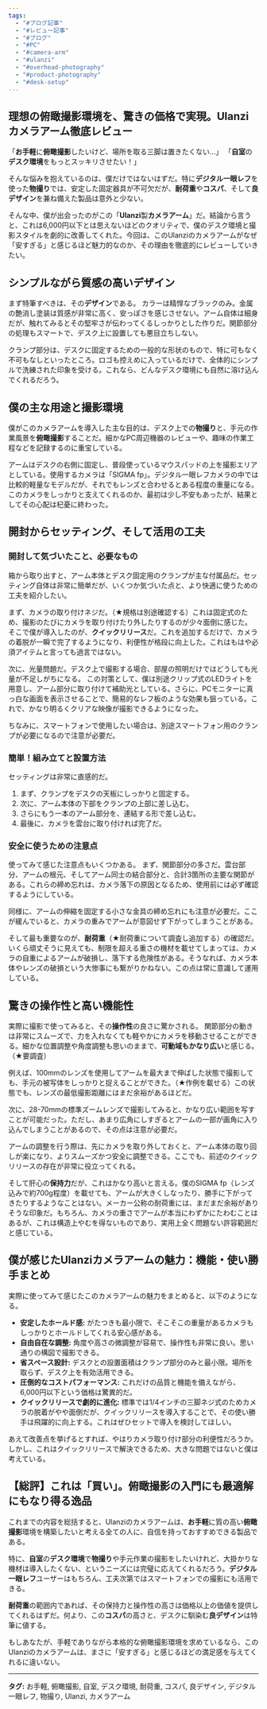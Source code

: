 ```yaml
---
tags:
  - "#ブログ記事"
  - "#レビュー記事"
  - "#ブログ"
  - "#PC"
  - "#camera-arm"
  - "#ulanzi"
  - "#overhead-photography"
  - "#product-photography"
  - "#desk-setup"
---
```

## 理想の俯瞰撮影環境を、驚きの価格で実現。Ulanzi カメラアーム徹底レビュー

「**お手軽**に**俯瞰撮影**したいけど、場所を取る三脚は置きたくない…」
「**自室**の**デスク環境**をもっとスッキリさせたい！」

そんな悩みを抱えているのは、僕だけではないはずだ。特に**デジタル一眼レフ**を使った**物撮り**では、安定した固定器具が不可欠だが、**耐荷重**や**コスパ**、そして**良デザイン**を兼ね備えた製品は意外と少ない。

そんな中、僕が出会ったのがこの「**Ulanzi**製**カメラアーム**」だ。結論から言うと、これは6,000円以下とは思えないほどのクオリティで、僕のデスク環境と撮影スタイルを劇的に改善してくれた。今回は、このUlanziのカメラアームがなぜ「安すぎる」と感じるほど魅力的なのか、その理由を徹底的にレビューしていきたい。

<!-- 画像挿入ポイント1 -->
<!-- どのような画像が必要か: Ulanziカメラアームをデスクに設置し、カメラ（SIGMA fpなど）を取り付けた状態の全体の写真。デスク周りのおしゃれな雰囲気も伝わるような、俯瞰気味のショットが望ましい。 -->
<!-- 画像の説明: 僕のデスクにUlanziカメラアームを設置した様子。スリムなデザインで場所を取らず、俯瞰撮影の準備も万端だ。 -->

## シンプルながら質感の高いデザイン

まず特筆すべきは、その**デザイン**である。
カラーは精悍なブラックのみ。金属の艶消し塗装は質感が非常に高く、安っぽさを感じさせない。アーム自体は細身だが、触れてみるとその堅牢さが伝わってくるしっかりとした作りだ。関節部分の処理もスマートで、デスク上に設置しても悪目立ちしない。

<!-- 画像挿入ポイント2 -->
<!-- どのような画像が必要か: アームの質感や関節部分のアップ写真。艶消し塗装の雰囲気や、ロゴの控えめさが分かるようなショット。できれば複数のアングルから。 -->
<!-- 画像の説明: アームの金属部分の接写。マットな質感が伝わるだろうか。関節部分も非常にスムーズな作りになっている。 -->

クランプ部分は、デスクに固定するための一般的な形状のもので、特に可もなく不可もなしといったところ。ロゴも控えめに入っているだけで、全体的にシンプルで洗練された印象を受ける。これなら、どんなデスク環境にも自然に溶け込んでくれるだろう。

## 僕の主な用途と撮影環境

僕がこのカメラアームを導入した主な目的は、デスク上での**物撮り**と、手元の作業風景を**俯瞰撮影**することだ。細かなPC周辺機器のレビューや、趣味の作業工程などを記録するのに重宝している。

アームはデスクの右側に固定し、普段使っているマウスパッドの上を撮影エリアとしている。使用するカメラは「SIGMA fp」。デジタル一眼レフカメラの中では比較的軽量なモデルだが、それでもレンズと合わせるとある程度の重量になる。このカメラをしっかりと支えてくれるのか、最初は少し不安もあったが、結果としてその心配は杞憂に終わった。

<!-- 画像挿入ポイント3 -->
<!-- どのような画像が必要か: 実際にマウスパッド上で小物（例：キーボード、マウス、ガジェットなど）を俯瞰撮影している様子の写真。カメラのモニターに映る映像も少し見えると良い。 -->
<!-- 画像の説明: いつもの物撮り風景。SIGMA fpでキーボードを撮影中。アームのおかげで両手が自由になり、作業効率も格段にアップした。 -->

## 開封からセッティング、そして活用の工夫

### 開封して気づいたこと、必要なもの
箱から取り出すと、アーム本体とデスク固定用のクランプが主な付属品だ。セッティング自体は非常に簡単だが、いくつか気づいた点と、より快適に使うための工夫を紹介したい。

まず、カメラの取り付けネジだ。（★規格は別途確認する）これは固定式のため、撮影のたびにカメラを取り付けたり外したりするのが少々面倒に感じた。
そこで僕が導入したのが、**クイックリリース**だ。これを追加するだけで、カメラの着脱が一瞬で完了するようになり、利便性が格段に向上した。これはもはや必須アイテムと言っても過言ではない。

<!-- 画像挿入ポイント4 -->
<!-- どのような画像が必要か: Ulanziカメラアームの雲台部分と、別途購入したクイックリリースの写真。できればクイックリリースを取り付けた状態と、カメラをワンタッチで着脱している様子の連続写真または短い動画のイメージ。 -->
<!-- 画像の説明: 左が標準の雲台、右が僕が愛用しているクイックリリース。これがあるとないとでは、撮影のスムーズさが大違いだ。 -->

次に、光量問題だ。デスク上で撮影する場合、部屋の照明だけではどうしても光量が不足しがちになる。
この対策として、僕は別途クリップ式のLEDライトを用意し、アーム部分に取り付けて補助光としている。さらに、PCモニターに真っ白な画面を表示させることで、簡易的なレフ板のような効果も狙っている。これで、かなり明るくクリアな映像が撮影できるようになった。

<!-- 画像挿入ポイント5 -->
<!-- どのような画像が必要か: アームにクリップライトを取り付け、モニターに白画面を表示させている状態の俯瞰撮影セットアップ全体の写真。 -->
<!-- 画像の説明: 僕の「お手軽ライティング術」。アームに付けたクリップライトと、モニターの白画面で、被写体を明るく照らし出す。 -->

ちなみに、スマートフォンで使用したい場合は、別途スマートフォン用のクランプが必要になるので注意が必要だ。

### 簡単！組み立てと設置方法
セッティングは非常に直感的だ。
1.  まず、クランプをデスクの天板にしっかりと固定する。
2.  次に、アーム本体の下部をクランプの上部に差し込む。
3.  さらにもう一本のアーム部分を、連結する形で差し込む。
4.  最後に、カメラを雲台に取り付ければ完了だ。

<!-- 画像挿入ポイント6 -->
<!-- どのような画像が必要か: クランプをデスクに取り付けている様子、アームを差し込んでいる様子など、組み立ての各ステップが分かる写真。 -->
<!-- 画像の説明: 組み立てはとても簡単。工具も不要で、あっという間に設置完了だ。 -->

### 安全に使うための注意点
使ってみて感じた注意点もいくつかある。
まず、関節部分の多さだ。雲台部分、アームの根元、そしてアーム同士の結合部分と、合計3箇所の主要な関節がある。これらの締め忘れは、カメラ落下の原因となるため、使用前には必ず確認するようにしている。

同様に、アームの伸縮を固定する小さな金具の締め忘れにも注意が必要だ。ここが緩んでいると、カメラの重みでアームが意図せず下がってしまうことがある。

そして最も重要なのが、**耐荷重**（★耐荷重について調査し追加する）の確認だ。いくら頑丈そうに見えても、制限を超える重さの機材を載せてしまっては、カメラの自重によるアームが破損し、落下する危険性がある。そうなれば、カメラ本体やレンズの破損という大惨事にも繋がりかねない。この点は常に意識して運用している。

## 驚きの操作性と高い機能性

実際に撮影で使ってみると、その**操作性**の良さに驚かされる。
関節部分の動きは非常にスムーズで、力を入れなくても軽やかにカメラを移動させることができる。細かな位置調整や角度調整も思いのままで、**可動域もかなり広い**と感じる。（★要調査）

例えば、100mmのレンズを使用してアームを最大まで伸ばした状態で撮影しても、手元の被写体をしっかりと捉えることができた。（★作例を載せる）この状態でも、レンズの最低撮影距離にはまだ余裕があるほどだ。

<!-- 画像挿入ポイント7 -->
<!-- どのような画像が必要か: 100mmレンズでアームを最大まで伸ばして撮影した作例写真。何かしらの小物がくっきり写っていると良い。 -->
<!-- 画像の説明: 100mmレンズ（35mm換算）でアームをいっぱいに伸ばして撮影。ここまで寄れると表現の幅も広がる。 -->

次に、28-70mmの標準ズームレンズで撮影してみると、かなり広い範囲を写すことが可能だった。ただし、あまり広角にしすぎるとアームの一部が画角に入り込んでしまうことがあるので、その点は注意が必要だ。

<!-- 画像挿入ポイント8 -->
<!-- どのような画像が必要か: 28-70mmレンズの広角端で撮影した作例写真。デスク全体や作業スペースが広く写っているもの。可能であれば、アームが少し写り込んでしまっている例も示すと親切。 -->
<!-- 画像の説明: こちらは28-70mmのレンズで撮影。かなり広い範囲をカバーできるが、広角にしすぎるとアームが写り込むこともあるので、構図には少し注意が必要だ。 -->

アームの調整を行う際は、先にカメラを取り外しておくと、アーム本体の取り回しが楽になり、よりスムーズかつ安全に調整できる。ここでも、前述のクイックリリースの存在が非常に役立ってくれる。

そして肝心の**保持力**だが、これはかなり高いと言える。僕のSIGMA fp（レンズ込みで約700g程度）を載せても、アームが大きくしなったり、勝手に下がってきたりするようなことはない。メーカー公称の耐荷重には、まだまだ余裕がありそうな印象だ。もちろん、カメラの重さでアームが本当にわずかにたわむことはあるが、これは構造上やむを得ないものであり、実用上全く問題ない許容範囲だと感じている。

## 僕が感じたUlanziカメラアームの魅力：機能・使い勝手まとめ

実際に使ってみて感じたこのカメラアームの魅力をまとめると、以下のようになる。

-   **安定したホールド感:** がたつきも最小限で、そこそこの重量があるカメラもしっかりとホールドしてくれる安心感がある。
-   **自由自在な調整:** 角度や高さの微調整が容易で、操作性も非常に良い。思い通りの構図で撮影できる。
-   **省スペース設計:** デスクとの設置面積はクランプ部分のみと最小限。場所を取らず、デスク上を有効活用できる。
-   **圧倒的なコストパフォーマンス:** これだけの品質と機能を備えながら、6,000円以下という価格は驚異的だ。
-   **クイックリリースで劇的に進化:** 標準では1/4インチの三脚ネジ式のためカメラの脱着がやや面倒だが、クイックリリースを導入することで、その使い勝手は飛躍的に向上する。これはぜひセットで導入を検討してほしい。

あえて改善点を挙げるとすれば、やはりカメラ取り付け部分の利便性だろうか。しかし、これはクイックリリースで解決できるため、大きな問題ではないと僕は考えている。

## 【総評】これは「買い」。俯瞰撮影の入門にも最適解にもなり得る逸品

これまでの内容を総括すると、Ulanziのカメラアームは、**お手軽**に質の高い**俯瞰撮影**環境を構築したいと考える全ての人に、自信を持っておすすめできる製品である。

特に、**自室**の**デスク環境**で**物撮り**や手元作業の撮影をしたいけれど、大掛かりな機材は導入したくない、というニーズには完璧に応えてくれるだろう。**デジタル一眼レフ**ユーザーはもちろん、工夫次第ではスマートフォンでの撮影にも活用できる。

<!-- 画像挿入ポイント9 -->
<!-- どのような画像が必要か: Ulanziカメラアームの製品パッケージ、または製品本体を魅力的に見せるクローズアップ写真。記事の締めくくりとして、改めて製品の良さを印象付けるもの。 -->
<!-- 画像の説明: この価格でこの品質。Ulanziのカメラアームは、まさに「隠れた名品」と言えるだろう。 -->

**耐荷重**の範囲内であれば、その保持力と操作性の高さは価格以上の価値を提供してくれるはずだ。何より、この**コスパ**の高さと、デスクに馴染む**良デザイン**は特筆に値する。

もしあなたが、手軽でありながら本格的な俯瞰撮影環境を求めているなら、このUlanziのカメラアームは、まさに「安すぎる」と感じるほどの満足感を与えてくれるに違いない。

---

**タグ:** お手軽, 俯瞰撮影, 自室, デスク環境, 耐荷重, コスパ, 良デザイン, デジタル一眼レフ, 物撮り, Ulanzi, カメラアーム